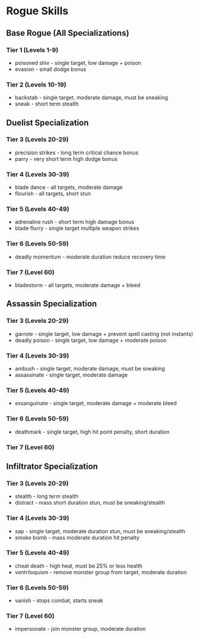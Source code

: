 # Rogue Skills

## Base Rogue (All Specializations)

### Tier 1 (Levels 1-9)
* poisoned shiv - single target, low damage + poison
* evasion - small dodge bonus

### Tier 2 (Levels 10-19)
* backstab - single target, moderate damage, must be sneaking
* sneak - short term stealth

## Duelist Specialization

### Tier 3 (Levels 20-29)
* precision strikes - long term critical chance bonus
* parry - very short term high dodge bonus

### Tier 4 (Levels 30-39)
* blade dance - all targets, moderate damage
* flourish - all targets, short stun

### Tier 5 (Levels 40-49)
* adrenaline rush - short term high damage bonus
* blade flurry - single target multiple weapon strikes

### Tier 6 (Levels 50-59)
* deadly momentum - moderate duration reduce recovery time

### Tier 7 (Level 60)
* bladestorm - all targets, moderate damage + bleed

## Assassin Specialization

### Tier 3 (Levels 20-29)
* garrote - single target, low damage + prevent spell casting (not instants)
* deadly poison - single target, low damage + moderate poison

### Tier 4 (Levels 30-39)
* ambush - single target, moderate damage, must be sneaking
* assassinate - single target, moderate damage

### Tier 5 (Levels 40-49)
* exsanguinate - single target, moderate damage + moderate bleed

### Tier 6 (Levels 50-59)
* deathmark - single target, high hit point penalty, short duration

### Tier 7 (Level 60)


## Infiltrator Specialization

### Tier 3 (Levels 20-29)
* stealth - long term stealth
* distract - mass short duration stun, must be sneaking/stealth

### Tier 4 (Levels 30-39)
* sap - single target, moderate duration stun, must be sneaking/stealth
* smoke bomb - mass moderate duration hit penalty

### Tier 5 (Levels 40-49)
* cheat death - high heal, must be 25% or less health
* ventriloquism - remove monster group from target, moderate duration

### Tier 6 (Levels 50-59)
* vanish - stops combat, starts sneak

### Tier 7 (Level 60)
* impersonate - join monster group, moderate duration
